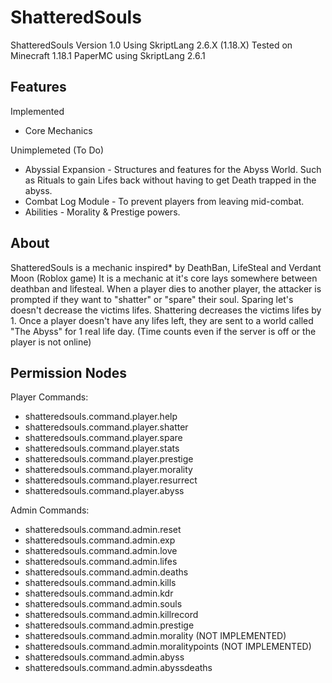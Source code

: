 # ShatteredSouls

ShatteredSouls Version 1.0
Using SkriptLang 2.6.X (1.18.X)
Tested on Minecraft 1.18.1 PaperMC using SkriptLang 2.6.1

## Features

Implemented

- Core Mechanics

Unimplemeted (To Do)

- Abyssial Expansion - Structures and features for the Abyss World. Such as Rituals to gain Lifes back without having to get Death trapped in the abyss.
- Combat Log Module - To prevent players from leaving mid-combat.
- Abilities - Morality & Prestige powers.

## About

ShatteredSouls is a mechanic inspired\* by DeathBan, LifeSteal and Verdant Moon (Roblox game)
It is a mechanic at it's core lays somewhere between deathban and lifesteal.
When a player dies to another player, the attacker is prompted if they want to "shatter" or "spare" their soul.
Sparing let's doesn't decrease the victims lifes.
Shattering decreases the victims lifes by 1.
Once a player doesn't have any lifes left, they are sent to a world called "The Abyss" for 1 real life day. (Time counts even if the server is off or the player is not online)

## Permission Nodes

Player Commands:

- shatteredsouls.command.player.help
- shatteredsouls.command.player.shatter
- shatteredsouls.command.player.spare
- shatteredsouls.command.player.stats
- shatteredsouls.command.player.prestige
- shatteredsouls.command.player.morality
- shatteredsouls.command.player.resurrect
- shatteredsouls.command.player.abyss

Admin Commands:

- shatteredsouls.command.admin.reset
- shatteredsouls.command.admin.exp
- shatteredsouls.command.admin.love
- shatteredsouls.command.admin.lifes
- shatteredsouls.command.admin.deaths
- shatteredsouls.command.admin.kills
- shatteredsouls.command.admin.kdr
- shatteredsouls.command.admin.souls
- shatteredsouls.command.admin.killrecord
- shatteredsouls.command.admin.prestige
- shatteredsouls.command.admin.morality (NOT IMPLEMENTED)
- shatteredsouls.command.admin.moralitypoints (NOT IMPLEMENTED)
- shatteredsouls.command.admin.abyss
- shatteredsouls.command.admin.abyssdeaths
